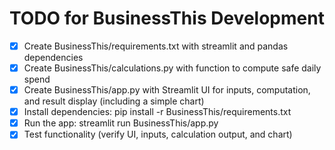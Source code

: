 # TODO for BusinessThis Development

- [x] Create BusinessThis/requirements.txt with streamlit and pandas dependencies
- [x] Create BusinessThis/calculations.py with function to compute safe daily spend
- [x] Create BusinessThis/app.py with Streamlit UI for inputs, computation, and result display (including a simple chart)
- [x] Install dependencies: pip install -r BusinessThis/requirements.txt
- [x] Run the app: streamlit run BusinessThis/app.py
- [x] Test functionality (verify UI, inputs, calculation output, and chart)
